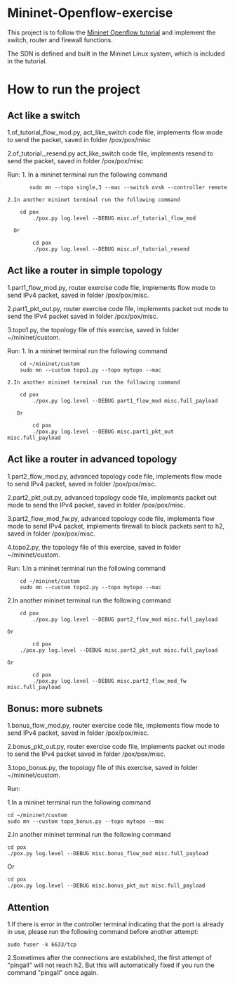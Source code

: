 # Mininet-Openflow-exercise

This project is to follow the [Mininet Openflow tutorial](https://github.com/mininet/openflow-tutorial/wiki) and implement the switch, router and firewall functions.

The SDN is defined and built in the Mininet Linux system, which is included in the tutorial.

# How to run the project

## Act like a switch

1.of_tutorial_flow_mod.py, act_like_switch code file, implements flow mode to send the packet, saved in folder /pox/pox/misc

2.of_tutorial._resend.py act_like_switch code file, implements resend to send the packet, saved in folder /pox/pox/misc

Run:
	1. In a mininet terminal run the following command
	
    	   sudo mn --topo single,3 --mac --switch ovsk --controller remote
	   
	2.In another mininet terminal run the following command
	
	   	cd pox
           	./pox.py log.level --DEBUG misc.of_tutorial_flow_mod
		
	  Or

           	cd pox
           	./pox.py log.level --DEBUG misc.of_tutorial_resend


## Act like a router in simple topology

1.part1_flow_mod.py, router exercise code file, implements flow mode to send IPv4 packet, saved in folder /pox/pox/misc.

2.part1_pkt_out.py, router exercise code file, implements packet out mode to send the IPv4 packet saved in folder /pox/pox/misc.

3.topo1.py, the topology file of this exercise, saved in folder ~/mininet/custom.

Run:
	1. In a mininet terminal run the following command
	
		cd ~/mininet/custom
		sudo mn --custom topo1.py --topo mytopo --mac

	2.In another mininet terminal run the following command
	
		cd pox
    		./pox.py log.level --DEBUG part1_flow_mod misc.full_payload

       Or

    		cd pox
    		./pox.py log.level --DEBUG misc.part1_pkt_out misc.full_payload
        
## Act like a router in advanced topology
 
1.part2_flow_mod.py, advanced topology code file, implements flow mode to send IPv4 packet, saved in folder /pox/pox/misc.

2.part2_pkt_out.py, advanced topology code file, implements packet out mode to send the IPv4 packet, saved in folder /pox/pox/misc.

3.part2_flow_mod_fw.py, advanced topology code file, implements flow mode to send IPv4 packet, implements firewall to block packets sent to h2, saved in folder /pox/pox/misc.

4.topo2.py, the topology file of this exercise, saved in folder ~/mininet/custom.

Run:
  1.In a mininet terminal run the following command
  
		cd ~/mininet/custom
		sudo mn --custom topo2.py --topo mytopo --mac

  2.In another mininet terminal run the following command
  
		cd pox
    		./pox.py log.level --DEBUG part2_flow_mod misc.full_payload

    Or

    		cd pox
   		./pox.py log.level --DEBUG misc.part2_pkt_out misc.full_payload

    Or

    		cd pox
    		./pox.py log.level --DEBUG misc.part2_flow_mod_fw misc.full_payload
    
## Bonus: more subnets

1.bonus_flow_mod.py, router exercise code file, implements flow mode to send IPv4 packet, saved in folder /pox/pox/misc.

2.bonus_pkt_out.py, router exercise code file, implements packet out mode to send the IPv4 packet saved in folder /pox/pox/misc.

3.topo_bonus.py, the topology file of this exercise, saved in folder ~/mininet/custom.

Run:

1.In a mininet terminal run the following command

	cd ~/mininet/custom
	sudo mn --custom topo_bonus.py --topo mytopo --mac

2.In another mininet terminal run the following command

	cd pox
  	./pox.py log.level --DEBUG misc.bonus_flow_mod misc.full_payload

  Or

  	cd pox
  	./pox.py log.level --DEBUG misc.bonus_pkt_out misc.full_payload

## Attention

1.If there is error in the controller terminal indicating that the port is already in use, please run the following command before another attempt:

	sudo fuser -k 6633/tcp
		
2.Sometimes after the connections are established, the first attempt of "pingall" will not reach h2. But this will automatically fixed if you run the command "pingall" once again.
    
 
